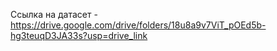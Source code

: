 Ссылка на датасет - https://drive.google.com/drive/folders/18u8a9v7ViT_pOEd5b-hg3teuqD3JA33s?usp=drive_link 
